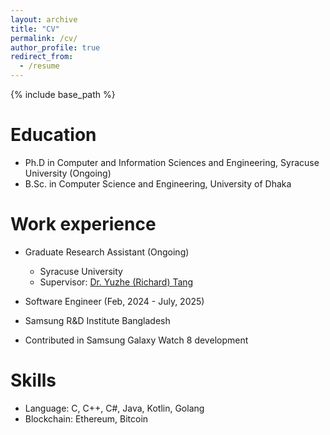 ```yaml
---
layout: archive
title: "CV"
permalink: /cv/
author_profile: true
redirect_from:
  - /resume
---
```


{% include base_path %}

Education
======
* Ph.D in Computer and Information Sciences and Engineering, Syracuse University (Ongoing)
* B.Sc. in Computer Science and Engineering, University of Dhaka

Work experience
======
* Graduate Research Assistant (Ongoing)
  * Syracuse University
  * Supervisor: [Dr. Yuzhe (Richard) Tang](https://tristartom.github.io/) 

*  Software Engineer (Feb, 2024 - July, 2025)
  * Samsung R&D Institute Bangladesh
  * Contributed in Samsung Galaxy Watch 8 development
  
Skills
======
* Language: C, C++, C#, Java, Kotlin, Golang
* Blockchain: Ethereum, Bitcoin

